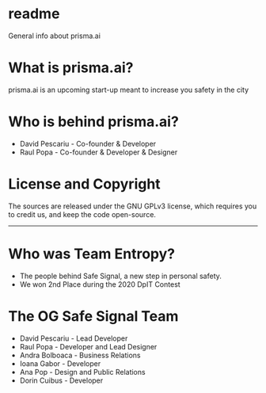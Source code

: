# readme
General info about prisma.ai

# What is prisma.ai?
prisma.ai is an upcoming start-up meant to increase you safety in the city

# Who is behind prisma.ai?
- David Pescariu - Co-founder & Developer
- Raul Popa - Co-founder & Developer & Designer

# License and Copyright
The sources are released under the GNU GPLv3 license, which requires you to credit us,
and keep the code open-source.

---

# Who was Team Entropy?
- The people behind Safe Signal, a new step in personal safety.
- We won 2nd Place during the 2020 DpIT Contest

# The OG Safe Signal Team
- David Pescariu - Lead Developer
- Raul Popa - Developer and Lead Designer
- Andra Bolboaca - Business Relations
- Ioana Gabor - Developer
- Ana Pop - Design and Public Relations
- Dorin Cuibus - Developer
